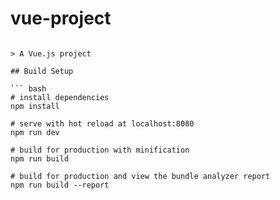 # vue-project
  
 ``` 基于vue-cli构建的财务后台管理系统(vue2+vuex+axios+vue-router+element-ui)

> A Vue.js project

## Build Setup

``` bash
# install dependencies
npm install

# serve with hot reload at localhost:8080
npm run dev

# build for production with minification
npm run build

# build for production and view the bundle analyzer report
npm run build --report
```
